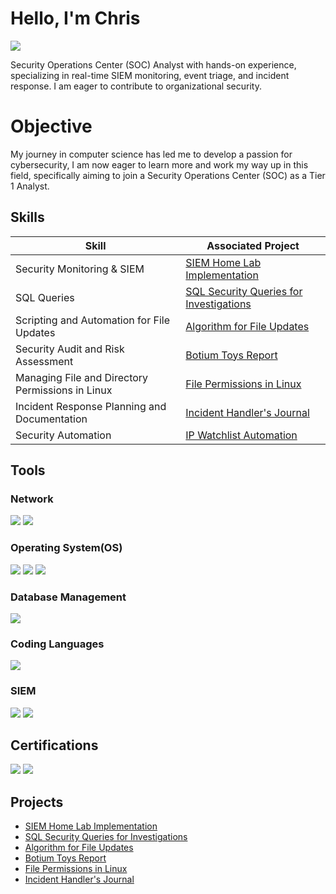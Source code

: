 # Hello, I'm Chris
<a href="https://www.linkedin.com/in/chris-murage-38509a206/"><img src="https://img.shields.io/badge/-LinkedIn-0072b1?&style=for-the-badge&logo=linkedin&logoColor=white" /></a>



Security Operations Center (SOC) Analyst with hands-on experience, specializing in real-time SIEM monitoring, event triage, and incident response. I am eager to contribute to organizational security.

# Objective 

My journey in computer science has led me to develop a passion for cybersecurity, I am now eager to learn more and work my way up in this field, specifically aiming to join a Security Operations Center (SOC) as a Tier 1 Analyst.

## Skills

| Skill                                         | Associated Project         |
|-----------------------------------------------|----------------------------|
| Security Monitoring & SIEM   | <a href="https://github.com/ChrisPytho/Projects/blob/main/Project_%20SIEM%20Home%20Lab%20Implementation.pdf">SIEM Home Lab Implementation|
| SQL Queries           | <a href="https://github.com/ChrisPytho/Projects/blob/main/Project_%20Apply%20filters%20to%20SQL%20queries.pdf">SQL Security Queries for Investigations</a>|
| Scripting and Automation for File Updates | <a href="https://github.com/ChrisPytho/Projects/blob/main/Project_%20Algorithm%20for%20file%20updates%20in%20Python.pdf">Algorithm for File Updates</a>|
| Security Audit and Risk Assessment        | <a href="https://github.com/ChrisPytho/Projects/blob/main/Project%20Botium%20Toys_%20Scope%2C%20goals%2C%20and%20risk%20assessment%20report%20(1).pdf">Botium Toys Report|
| Managing File and Directory Permissions in Linux     | <a href="https://github.com/ChrisPytho/Projects/blob/main/Project_%20File%20permissions%20in%20Linux.pdf">File Permissions in Linux|
| Incident Response Planning and Documentation        | <a href="https://github.com/ChrisPytho/Projects/blob/main/Project_%20Incident%20handler's%20journal%20.pdf">Incident Handler's Journal|
| Security Automation  | <a href="https://github.com/ChrisPytho/Projects/blob/main/Project_%20IP%20watchlist%20automation.pdf">IP Watchlist Automation |

## Tools

### Network
<div>
    <img src="https://img.shields.io/badge/-Wireshark-1679A7?&style=for-the-badge&logo=Wireshark&logoColor=white" />
    <img src="https://img.shields.io/badge/-Suricata-EF3B2D?&style=for-the-badge&logo=Suricata&logoColor=white" />
</div>

### Operating System(OS)
</div>
    <img src="https://img.shields.io/badge/-Linux-FCC624?&style=for-the-badge&logo=Linux&logoColor=black" />
    <img src="https://img.shields.io/badge/-macOS-000000?&style=for-the-badge&logo=Apple&logoColor=white" />
    <img src="https://img.shields.io/badge/-Windows-0078D6?&style=for-the-badge&logo=Windows&logoColor=white" />
</div>

### Database Management
</div>
    <img src="https://img.shields.io/badge/-SQL-4479A1?&style=for-the-badge&logo=MySQL&logoColor=white" />
</div>

### Coding Languages
</div>
    <img src="https://img.shields.io/badge/-Python-3776AB?&style=for-the-badge&logo=Python&logoColor=white" />
</div>

### SIEM
<div>
    <img src="https://img.shields.io/badge/-Splunk-000000?&style=for-the-badge&logo=Splunk&logoColor=white" />
    <img src="https://img.shields.io/badge/-Elastic%20SIEM-005571?&style=for-the-badge&logo=Elastic&logoColor=white" />
</div>

## Certifications
<div>
    <img src="https://img.shields.io/badge/-Security%2B-FF0000?&style=for-the-badge&logo=CompTIA&logoColor=white" />
<a href="https://www.coursera.org/account/accomplishments/specialization/SR0IW1FYYSUP?utm_product=prof" target="_blank">
    <img src="https://img.shields.io/badge/-Google%20Cybersecurity-4285F4?&style=for-the-badge&logo=Google&logoColor=white" />
</a>
</div>

## Projects
- <a href="https://github.com/ChrisPytho/Projects/blob/main/Project_%20SIEM%20Home%20Lab%20Implementation.pdf">SIEM Home Lab Implementation
- <a href="https://github.com/ChrisPytho/Projects/blob/main/Project_%20Apply%20filters%20to%20SQL%20queries.pdf">SQL Security Queries for Investigations
- <a href="https://github.com/ChrisPytho/Projects/blob/main/Project_%20Algorithm%20for%20file%20updates%20in%20Python.pdf">Algorithm for File Updates
- <a href="https://github.com/ChrisPytho/Projects/blob/main/Project%20Botium%20Toys_%20Scope%2C%20goals%2C%20and%20risk%20assessment%20report%20(1).pdf">Botium Toys Report
- <a href="https://github.com/ChrisPytho/Projects/blob/main/Project_%20File%20permissions%20in%20Linux.pdf">File Permissions in Linux
- <a href="https://github.com/ChrisPytho/Projects/blob/main/Project_%20Incident%20handler's%20journal%20.pdf">Incident Handler's Journal

